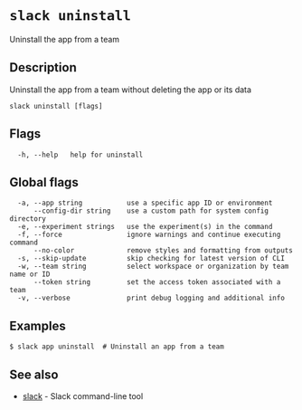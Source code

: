 # `slack uninstall`

Uninstall the app from a team

## Description

Uninstall the app from a team without deleting the app or its data

```
slack uninstall [flags]
```

## Flags

```
  -h, --help   help for uninstall
```

## Global flags

```
  -a, --app string           use a specific app ID or environment
      --config-dir string    use a custom path for system config directory
  -e, --experiment strings   use the experiment(s) in the command
  -f, --force                ignore warnings and continue executing command
      --no-color             remove styles and formatting from outputs
  -s, --skip-update          skip checking for latest version of CLI
  -w, --team string          select workspace or organization by team name or ID
      --token string         set the access token associated with a team
  -v, --verbose              print debug logging and additional info
```

## Examples

```
$ slack app uninstall  # Uninstall an app from a team
```

## See also

* [slack](slack)	 - Slack command-line tool

